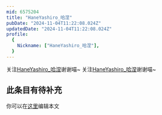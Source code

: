 ```yaml
---
mid: 6575204
title: "HaneYashiro_哈涅"
pubDate: "2024-11-04T11:22:08.024Z"
updatedDate: "2024-11-04T11:22:08.024Z"
profile:
  {
    Nickname: ["HaneYashiro_哈涅"],
  }
---
```


关注[HaneYashiro_哈涅](https://space.bilibili.com/6575204)谢谢喵~ 关注[HaneYashiro_哈涅](https://space.bilibili.com/6575204)谢谢喵~

## 此条目有待补充
你可以在[这里](https://github.com/Yuhanawa/VTuber.ICU/edit/master/src/content/v/HaneYashiro_哈涅/index.md)编辑本文

